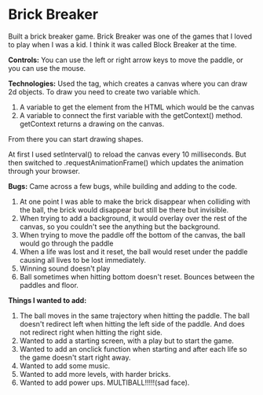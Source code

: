 # Brick Breaker
Built a brick breaker game. Brick Breaker was one of the games that I loved to play when I was a kid.
I think it was called Block Breaker at the time.

**Controls:**
You can use the left or right arrow keys to move the paddle, or you can use the mouse.

**Technologies:**
Used the <canvas> tag, which creates a canvas where you can draw 2d objects.
To draw you need to create two variable which. 
1. A variable to get the element from the HTML which would be the canvas
2. A variable to connect the first variable with the getContext() method.
getContext returns a drawing on the canvas.

From there you can start drawing shapes.

At first I used setInterval() to reload the canvas every 10 milliseconds. 
But then switched to .requestAnimationFrame() which updates the animation through your browser.

**Bugs:** 
Came across a few bugs, while building and adding to the code. 
1. At one point I was able to make the brick disappear when colliding with the ball,
    the brick would disappear but still be there but invisible.
2. When trying to add a background, it would overlay over the rest of the canvas, 
    so you couldn't see the anything but the background. 
3. When trying to move the paddle off the bottom of the canvas, the ball would go through the paddle
4. When a life was lost and it reset, the ball would reset under the paddle causing all lives to be lost immediately.
5. Winning sound doesn't play
6. Ball sometimes when hitting bottom doesn't reset. Bounces between the paddles and floor.

**Things I wanted to add:**
1. The ball moves in the same trajectory when hitting the paddle. The ball doesn't redirect left when
    hitting the left side of the paddle. And does not redirect right when hitting the right side. 
2. Wanted to add a starting screen, with a play but to start the game. 
3. Wanted to add an onclick function when starting and after each life so the game doesn't start right away. 
4. Wanted to add some music.
5. Wanted to add more levels, with harder bricks. 
6. Wanted to add power ups. MULTIBALL!!!!!(sad face).


